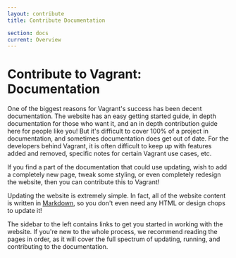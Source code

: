 ```yaml
---
layout: contribute
title: Contribute Documentation

section: docs
current: Overview
---
```

# Contribute to Vagrant: Documentation

One of the biggest reasons for Vagrant's success has been decent
documentation. The website has an easy getting started guide, in depth
documentation for those who want it, and an in depth contribution guide
here for people like you! But it's difficult to cover 100% of a project
in documentation, and sometimes documentation does get out of date. For
the developers behind Vagrant, it is often difficult to keep up with
features added and removed, specific notes for certain Vagrant use cases,
etc.

If you find a part of the documentation that could use updating,
wish to add a completely new page, tweak some styling, or even completely
redesign the website, then you can contribute this to Vagrant!

Updating the website is extremely simple. In fact, all of the website
content is written in [Markdown](http://daringfireball.net/projects/markdown/syntax),
so you don't even need any HTML or design chops to update it!

The sidebar to the left contains links to get you started in working with
the website. If you're new to the whole process, we recommend reading the
pages in order, as it will cover the full spectrum of updating, running,
and contributing to the documentation.

